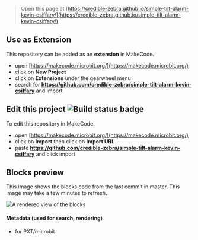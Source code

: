 
> Open this page at [https://credible-zebra.github.io/simple-tilt-alarm-kevin-csiffary/](https://credible-zebra.github.io/simple-tilt-alarm-kevin-csiffary/)

## Use as Extension

This repository can be added as an **extension** in MakeCode.

* open [https://makecode.microbit.org/](https://makecode.microbit.org/)
* click on **New Project**
* click on **Extensions** under the gearwheel menu
* search for **https://github.com/credible-zebra/simple-tilt-alarm-kevin-csiffary** and import

## Edit this project ![Build status badge](https://github.com/credible-zebra/simple-tilt-alarm-kevin-csiffary/workflows/MakeCode/badge.svg)

To edit this repository in MakeCode.

* open [https://makecode.microbit.org/](https://makecode.microbit.org/)
* click on **Import** then click on **Import URL**
* paste **https://github.com/credible-zebra/simple-tilt-alarm-kevin-csiffary** and click import

## Blocks preview

This image shows the blocks code from the last commit in master.
This image may take a few minutes to refresh.

![A rendered view of the blocks](https://github.com/credible-zebra/simple-tilt-alarm-kevin-csiffary/raw/master/.github/makecode/blocks.png)

#### Metadata (used for search, rendering)

* for PXT/microbit
<script src="https://makecode.com/gh-pages-embed.js"></script><script>makeCodeRender("{{ site.makecode.home_url }}", "{{ site.github.owner_name }}/{{ site.github.repository_name }}");</script>

